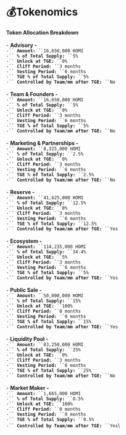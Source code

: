 # 💰Tokenomics

**Token Allocation Breakdown**\
\
\- **Advisory -** \
&#x20;   `-`` `**`Amount:`**` ``16,650,000 HOMI`\
&#x20;   `-`` `**`% of Total Supply:`**` ``5%`\
&#x20;   `-`` `**`Unlock at TGE:`**` ``0%`\
&#x20;   `-`` `**`Cliff Period:`**` ``3 months`\
&#x20;   `-`` `**`Vesting Period:`**` ``6 months`\
&#x20;   `-`` `**`TGE % of Total Supply:`**` ``5%`\
&#x20;   `-`` `**`Controlled by Team/mm after TGE:`**` ``No`\
\
\- **Team & Founders -** \
&#x20;   `-`` `**`Amount:`**` ``16,650,000 HOMI`\
&#x20;   `-`` `**`% of Total Supply:`**` ``5%`\
&#x20;   `-`` `**`Unlock at TGE:`**` ``0%`\
&#x20;   `-`` `**`Cliff Period:`**` ``3 months`\
&#x20;   `-`` `**`Vesting Period:`**` ``6 months`\
&#x20;   `-`` `**`TGE % of Total Supply:`**` ``5%`\
&#x20;   `-`` `**`Controlled by Team/mm after TGE:`**` ``No`\
\
\- **Marketing & Partnerships -**\
&#x20;   `-`` `**`Amount:`**` ``8,325,000 HOMI`\
&#x20;   `-`` `**`% of Total Supply:`**` ``2.5%`\
&#x20;   `-`` `**`Unlock at TGE:`**` ``0%`\
&#x20;   `-`` `**`Cliff Period:`**` ``3 months`\
&#x20;   `-`` `**`Vesting Period:`**` ``6 months`\
&#x20;   `-`` `**`TGE % of Total Supply:`**` ``2.5%`\
&#x20;   `-`` `**`Controlled by Team/mm after TGE:`**` ``No`\
\
\- **Reserve -**\
&#x20;   `-`` `**`Amount:`**` ``41,625,000 HOMI`\
&#x20;   `-`` `**`% of Total Supply:`**` ``12.5%`\
&#x20;   `-`` `**`Unlock at TGE:`**` ``0%`\
&#x20;   `-`` `**`Cliff Period:`**` ``3 months`\
&#x20;   `-`` `**`Vesting Period:`**` ``6 months`\
&#x20;   `-`` `**`TGE % of Total Supply:`**` ``12.5%`\
&#x20;   `-`` `**`Controlled by Team/mm after TGE:`**` ``Yes`\
\
\- **Ecosystem -** \
&#x20;   `-`` `**`Amount:`**` ``114,235,000 HOMI`\
&#x20;   `-`` `**`% of Total Supply:`**` ``34.4%`\
&#x20;   `-`` `**`Unlock at TGE:`**` ``5%`\
&#x20;   `-`` `**`Cliff Period:`**` ``3 months`\
&#x20;   `-`` `**`Vesting Period:`**` ``6 months`\
&#x20;   `-`` `**`TGE % of Total Supply:`**` ``5%`\
&#x20;   `-`` `**`Controlled by Team/mm after TGE:`**` ``Yes`\
\
\- **Public Sale -**\
&#x20;   `-`` `**`Amount:`**` ``50,000,000 HOMI`\
&#x20;   `-`` `**`% of Total Supply:`**` ``15%`\
&#x20;   `-`` `**`Unlock at TGE:`**` ``100%`\
&#x20;   `-`` `**`Cliff Period:`**` ``0 months`\
&#x20;   `-`` `**`Vesting Period:`**` ``0 months`\
&#x20;   `-`` `**`TGE % of Total Supply:`**` ``15%`\
&#x20;   `-`` `**`Controlled by Team/mm after TGE:`**` ``Yes`\
\
\- **Liquidity Pool -**\
&#x20;   `-`` `**`Amount:`**` ``83,250,000 HOMI`\
&#x20;   `-`` `**`% of Total Supply:`**` ``25%`\
&#x20;   `-`` `**`Unlock at TGE:`**` ``0%`\
&#x20;   `-`` `**`Cliff Period:`**` ``3 months`\
&#x20;   `-`` `**`Vesting Period:`**` ``6 months`\
&#x20;   `-`` `**`TGE % of Total Supply:`**` ``25%`\
&#x20;   `-`` `**`Controlled by Team/mm after TGE:`**` ``No`\
\
\- **Market Maker -**\
&#x20;    `-`` `**`Amount:`**` ``1,665,000 HOMI`\
&#x20;   `-`` `**`% of Total Supply:`**` ``0.5%`\
&#x20;   `-`` `**`Unlock at TGE:`**` ``100%`\
&#x20;   `-`` `**`Cliff Period:`**` ``0 months`\
&#x20;   `-`` `**`Vesting Period:`**` ``0 months`\
&#x20;   `-`` `**`TGE % of Total Supply:`**` ``0.5%`\
&#x20;   `-`` `**`Controlled by Team/mm after TGE:`**` ``Yes`\
